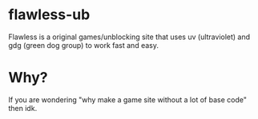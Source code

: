 # flawless-ub
Flawless is a original games/unblocking site that uses uv (ultraviolet) and gdg (green dog group) to work fast and easy.
# Why?
If you are wondering "why make a game site without a lot of base code" then idk.
